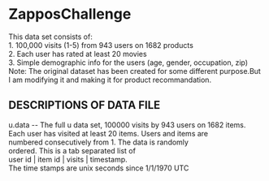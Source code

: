# ZapposChallenge

 
This data set consists of:  
	1. 100,000 visits (1-5) from 943 users on 1682 products  
	2. Each user has rated at least 20 movies  
        3. Simple demographic info for the users (age, gender, occupation, zip)  
Note: The original dataset has been created for some different purpose.But I am modifying it and making it for product recommandation.


## DESCRIPTIONS OF DATA FILE    
  
u.data     -- The full u data set, 100000 visits by 943 users on 1682 items.  
              Each user has visited at least 20 items.  Users and items are  
              numbered consecutively from 1.  The data is randomly  
              ordered. This is a tab separated list of   
	         user id | item id | visits | timestamp.   
              The time stamps are unix seconds since 1/1/1970 UTC     

